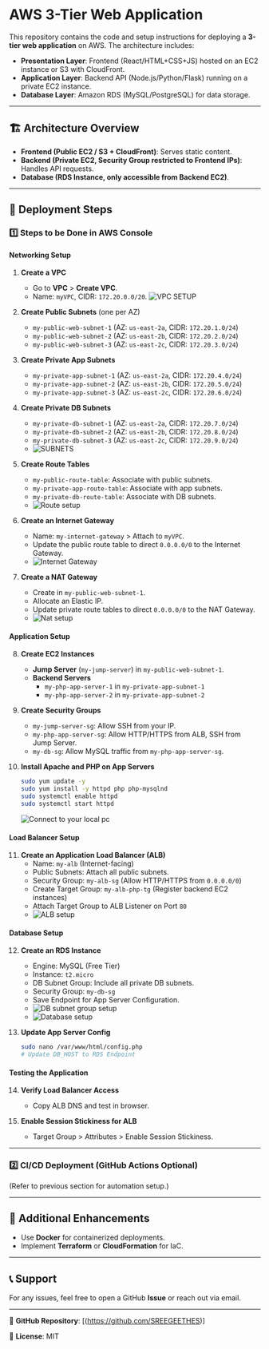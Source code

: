 # AWS 3-Tier Web Application

This repository contains the code and setup instructions for deploying a **3-tier web application** on AWS. The architecture includes:

- **Presentation Layer**: Frontend (React/HTML+CSS+JS) hosted on an EC2 instance or S3 with CloudFront.
- **Application Layer**: Backend API (Node.js/Python/Flask) running on a private EC2 instance.
- **Database Layer**: Amazon RDS (MySQL/PostgreSQL) for data storage.

---

## 🏗 Architecture Overview

- **Frontend (Public EC2 / S3 + CloudFront)**: Serves static content.
- **Backend (Private EC2, Security Group restricted to Frontend IPs)**: Handles API requests.
- **Database (RDS Instance, only accessible from Backend EC2)**.

---

## 🚀 Deployment Steps

### 1️⃣ Steps to be Done in AWS Console

#### **Networking Setup**
1. **Create a VPC**
   - Go to **VPC** > **Create VPC**.
   - Name: `myVPC`, CIDR: `172.20.0.0/20`.
![VPC SETUP](https://github.com/user-attachments/assets/23a7a043-6bd3-4ea5-8841-36df320712e5)

2. **Create Public Subnets** (one per AZ)
   - `my-public-web-subnet-1` (AZ: `us-east-2a`, CIDR: `172.20.1.0/24`)
   - `my-public-web-subnet-2` (AZ: `us-east-2b`, CIDR: `172.20.2.0/24`)
   - `my-public-web-subnet-3` (AZ: `us-east-2c`, CIDR: `172.20.3.0/24`)

3. **Create Private App Subnets**
   - `my-private-app-subnet-1` (AZ: `us-east-2a`, CIDR: `172.20.4.0/24`)
   - `my-private-app-subnet-2` (AZ: `us-east-2b`, CIDR: `172.20.5.0/24`)
   - `my-private-app-subnet-3` (AZ: `us-east-2c`, CIDR: `172.20.6.0/24`)

4. **Create Private DB Subnets**
   - `my-private-db-subnet-1` (AZ: `us-east-2a`, CIDR: `172.20.7.0/24`)
   - `my-private-db-subnet-2` (AZ: `us-east-2b`, CIDR: `172.20.8.0/24`)
   - `my-private-db-subnet-3` (AZ: `us-east-2c`, CIDR: `172.20.9.0/24`)
   - ![SUBNETS](https://github.com/user-attachments/assets/369a61a3-11cf-4c3e-bcd2-ddfe9788e08f)

5. **Create Route Tables**
   - `my-public-route-table`: Associate with public subnets.
   - `my-private-app-route-table`: Associate with app subnets.
   - `my-private-db-route-table`: Associate with DB subnets.
   - ![Route setup](https://github.com/user-attachments/assets/d34b3973-547c-4066-8fce-f44b68eb5e57)

6. **Create an Internet Gateway**
   - Name: `my-internet-gateway` > Attach to `myVPC`.
   - Update the public route table to direct `0.0.0.0/0` to the Internet Gateway.
   - ![Internet Gateway](https://github.com/user-attachments/assets/aa71e075-7b4a-4f1f-b5ae-cb5cc3547a6d)

7. **Create a NAT Gateway**
   - Create in `my-public-web-subnet-1`.
   - Allocate an Elastic IP.
   - Update private route tables to direct `0.0.0.0/0` to the NAT Gateway.
   - ![Nat setup](https://github.com/user-attachments/assets/7a4e0725-a561-421b-9f90-58d94b35aca8)

#### **Application Setup**
8. **Create EC2 Instances**
   - **Jump Server** (`my-jump-server`) in `my-public-web-subnet-1`.
   - **Backend Servers**
     - `my-php-app-server-1` in `my-private-app-subnet-1`
     - `my-php-app-server-2` in `my-private-app-subnet-2`

9. **Create Security Groups**
   - `my-jump-server-sg`: Allow SSH from your IP.
   - `my-php-app-server-sg`: Allow HTTP/HTTPS from ALB, SSH from Jump Server.
   - `my-db-sg`: Allow MySQL traffic from `my-php-app-server-sg`.

10. **Install Apache and PHP on App Servers**
    ```sh
    sudo yum update -y
    sudo yum install -y httpd php php-mysqlnd
    sudo systemctl enable httpd
    sudo systemctl start httpd
    ```
    ![Connect to your local pc](https://github.com/user-attachments/assets/02c3d4e9-16f0-4850-bdc5-95a05cf08aa0)

#### **Load Balancer Setup**
11. **Create an Application Load Balancer (ALB)**
    - Name: `my-alb` (Internet-facing)
    - Public Subnets: Attach all public subnets.
    - Security Group: `my-alb-sg` (Allow HTTP/HTTPS from `0.0.0.0/0`)
    - Create Target Group: `my-alb-php-tg` (Register backend EC2 instances)
    - Attach Target Group to ALB Listener on Port `80`
    - ![ALB setup](https://github.com/user-attachments/assets/04207529-7abb-41cf-89d2-8edc7d1f949f)

#### **Database Setup**
12. **Create an RDS Instance**
    - Engine: MySQL (Free Tier)
    - Instance: `t2.micro`
    - DB Subnet Group: Include all private DB subnets.
    - Security Group: `my-db-sg`
    - Save Endpoint for App Server Configuration.
    -  ![DB subnet group setup](https://github.com/user-attachments/assets/363c5496-a1ff-4689-881c-93951d80d0fc)
    -  ![Database setup](https://github.com/user-attachments/assets/e5e4f709-502b-47d0-a78e-7480a1a4ec4d)


13. **Update App Server Config**
    ```sh
    sudo nano /var/www/html/config.php
    # Update DB_HOST to RDS Endpoint
    ```

#### **Testing the Application**
14. **Verify Load Balancer Access**
    - Copy ALB DNS and test in browser.

15. **Enable Session Stickiness for ALB**
    - Target Group > Attributes > Enable Session Stickiness.

---

### 2️⃣ CI/CD Deployment (GitHub Actions Optional)
(Refer to previous section for automation setup.)

---

## 📌 Additional Enhancements
- Use **Docker** for containerized deployments.
- Implement **Terraform** or **CloudFormation** for IaC.

---

## 📞 Support
For any issues, feel free to open a GitHub **Issue** or reach out via email.

---

🔗 **GitHub Repository**: [(https://github.com/SREEGEETHES)]

📜 **License**: MIT
